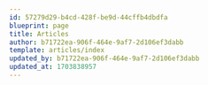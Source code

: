 ```yaml
---
id: 57279d29-b4cd-428f-be9d-44cffb4dbdfa
blueprint: page
title: Articles
author: b71722ea-906f-464e-9af7-2d106ef3dabb
template: articles/index
updated_by: b71722ea-906f-464e-9af7-2d106ef3dabb
updated_at: 1703838957
---
```

